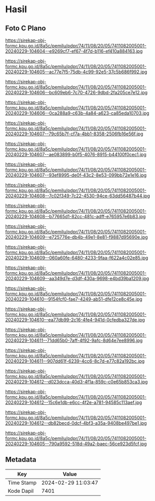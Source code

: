 # Hasil

## Foto C Plano

https://sirekap-obj-formc.kpu.go.id/8a5c/pemilu/pdpr/74/11/08/20/05/7411082005001-20240229-104604--e9269cf7-ef67-4f7d-b116-ef410a884163.jpg

https://sirekap-obj-formc.kpu.go.id/8a5c/pemilu/pdpr/74/11/08/20/05/7411082005001-20240229-104605--ac77e7f5-75db-4c99-92e5-37c5b686f992.jpg

https://sirekap-obj-formc.kpu.go.id/8a5c/pemilu/pdpr/74/11/08/20/05/7411082005001-20240229-104606--bc609eb6-7c70-4726-9dbd-2fa205ce7e12.jpg

https://sirekap-obj-formc.kpu.go.id/8a5c/pemilu/pdpr/74/11/08/20/05/7411082005001-20240229-104606--0ca288a9-c63b-4a84-a623-ca85eda10703.jpg

https://sirekap-obj-formc.kpu.go.id/8a5c/pemilu/pdpr/74/11/08/20/05/7411082005001-20240229-104607--79c65b7f-cf7a-4bb1-8358-2506fb16e56f.jpg

https://sirekap-obj-formc.kpu.go.id/8a5c/pemilu/pdpr/74/11/08/20/05/7411082005001-20240229-104607--ae083899-b0f5-4076-8915-b44100f0cec1.jpg

https://sirekap-obj-formc.kpu.go.id/8a5c/pemilu/pdpr/74/11/08/20/05/7411082005001-20240229-104607--93ef8995-de0f-43c2-8e53-099bb72e1e16.jpg

https://sirekap-obj-formc.kpu.go.id/8a5c/pemilu/pdpr/74/11/08/20/05/7411082005001-20240229-104608--7c02f349-7c22-4530-94ce-63dd56487b44.jpg

https://sirekap-obj-formc.kpu.go.id/8a5c/pemilu/pdpr/74/11/08/20/05/7411082005001-20240229-104608--b77665d1-82cc-481c-adff-e765957e6b83.jpg

https://sirekap-obj-formc.kpu.go.id/8a5c/pemilu/pdpr/74/11/08/20/05/7411082005001-20240229-104609--e725776e-db4b-49e1-8e81-f9887d95690e.jpg

https://sirekap-obj-formc.kpu.go.id/8a5c/pemilu/pdpr/74/11/08/20/05/7411082005001-20240229-104609--060a60fe-6480-4233-9faa-f622a4c02e85.jpg

https://sirekap-obj-formc.kpu.go.id/8a5c/pemilu/pdpr/74/11/08/20/05/7411082005001-20240229-104609--aa349d7e-d3df-430a-9698-e4bd39ba1209.jpg

https://sirekap-obj-formc.kpu.go.id/8a5c/pemilu/pdpr/74/11/08/20/05/7411082005001-20240229-104610--9154fcf0-fae7-4249-ab51-dfe12ce8c45e.jpg

https://sirekap-obj-formc.kpu.go.id/8a5c/pemilu/pdpr/74/11/08/20/05/7411082005001-20240229-104610--ea77db99-2c16-4fe4-941d-0cfedba327de.jpg

https://sirekap-obj-formc.kpu.go.id/8a5c/pemilu/pdpr/74/11/08/20/05/7411082005001-20240229-104611--71dd65b0-7aff-4f92-9afc-8d64e7ee8996.jpg

https://sirekap-obj-formc.kpu.go.id/8a5c/pemilu/pdpr/74/11/08/20/05/7411082005001-20240229-104611--907dd61f-6239-4cc6-8c7d-e77c82a192bc.jpg

https://sirekap-obj-formc.kpu.go.id/8a5c/pemilu/pdpr/74/11/08/20/05/7411082005001-20240229-104612--d023dcca-40d3-4f1a-859c-c0e65b853ca3.jpg

https://sirekap-obj-formc.kpu.go.id/8a5c/pemilu/pdpr/74/11/08/20/05/7411082005001-20240229-104612--15c6e1db-e6cc-4f2e-a781-94585c113aef.jpg

https://sirekap-obj-formc.kpu.go.id/8a5c/pemilu/pdpr/74/11/08/20/05/7411082005001-20240229-104612--db82becd-0dcf-4bf3-a35a-9408be497be1.jpg

https://sirekap-obj-formc.kpu.go.id/8a5c/pemilu/pdpr/74/11/08/20/05/7411082005001-20240229-104605--790a9592-518d-49a2-baec-56ce923d5fcf.jpg


## Metadata

| Key        | Value               |
| ---------- | ------------------- |
| Time Stamp | 2024-02-29 11:03:47 |
| Kode Dapil | 7401                |



